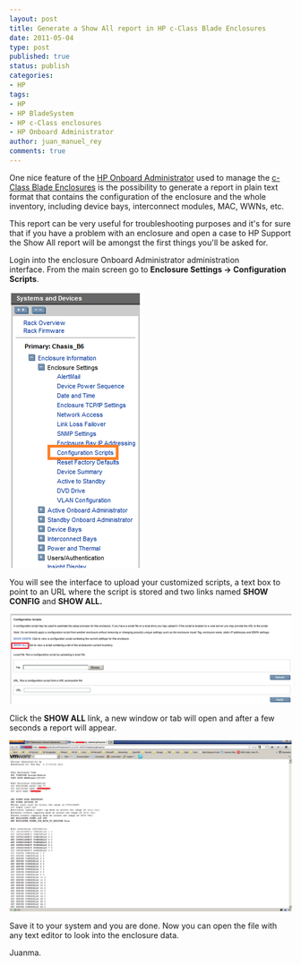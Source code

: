 ```yaml
---
layout: post
title: Generate a Show All report in HP c-Class Blade Enclosures
date: 2011-05-04
type: post
published: true
status: publish
categories:
- HP
tags:
- HP
- HP BladeSystem
- HP c-Class enclosures
- HP Onboard Administrator
author: juan_manuel_rey
comments: true
---
```


One nice feature of the [HP Onboard Administrator](http://h18004.www1.hp.com/products/blades/components/onboard/index.html?jumpid=reg_R1002_USEN) used to manage the [c-Class Blade Enclosures](http://h18004.www1.hp.com/products/blades/components/enclosures/c-class/index.html) is the possibility to generate a report in plain text format that contains the configuration of the enclosure and the whole inventory, including device bays, interconnect modules, MAC, WWNs, etc.

This report can be very useful for troubleshooting purposes and it's for sure that if you have a problem with an enclosure and open a case to HP Support the Show All report will be amongst the first things you'll be asked for.

Login into the enclosure Onboard Administrator administration interface. From the main screen go to **Enclosure Settings -> Configuration Scripts**.

[![](/images/oa-config-scripts.png "OA configuration scripts")]({{site.url}}/images/oa-config-scripts.png)

You will see the interface to upload your customized scripts, a text box to point to an URL where the script is stored and two links named **SHOW CONFIG** and **SHOW ALL.**

[![](/images/showall.png "Show All")]({{site.url}}/images/showall.png)

Click the **SHOW ALL** link, a new window or tab will open and after a few seconds a report will appear.

[![](/images/report.png "Report")]({{site.url}}/images/report.png)

Save it to your system and you are done. Now you can open the file with any text editor to look into the enclosure data.

Juanma.
